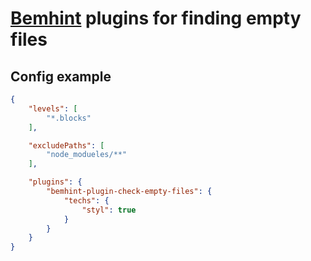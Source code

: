 # [Bemhint](https://github.com/bem/bemhint) plugins for finding empty files

## Config example

```json
{
    "levels": [
        "*.blocks"
    ],

    "excludePaths": [
        "node_modueles/**"
    ],

    "plugins": {
        "bemhint-plugin-check-empty-files": {
            "techs": {
                "styl": true
            }
        }
    }
}
```
